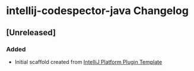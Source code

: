 <!-- Keep a Changelog guide -> https://keepachangelog.com -->

# intellij-codespector-java Changelog

## [Unreleased]
### Added
- Initial scaffold created from [IntelliJ Platform Plugin Template](https://github.com/JetBrains/intellij-platform-plugin-template)
